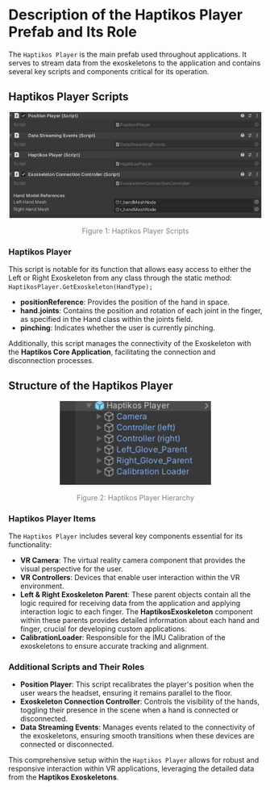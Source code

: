 # Description of the Haptikos Player Prefab and Its Role

The `Haptikos Player` is the main prefab used throughout applications. It serves to stream data from the exoskeletons to the application and contains several key scripts and components critical for its operation.

## Haptikos Player Scripts

<div style="text-align: center; margin-top: 10px; margin-bottom: 10px;">
  <img src="_static/Haptikos_Player_Scripts.png" alt="aptikos_Dimmer_Hierarchy" width="500" />
  <p style="font-size: 14px; color: gray;">Figure 1: Haptikos Player Scripts</p>
</div>

### Haptikos Player
This script is notable for its function that allows easy access to either the Left or Right Exoskeleton from any class through the static method:
`HaptikosPlayer.GetExoskeleton(HandType);`

- **positionReference**: Provides the position of the hand in space.
- **hand.joints**: Contains the position and rotation of each joint in the finger, as specified in the Hand class within the joints field.
- **pinching**: Indicates whether the user is currently pinching.

Additionally, this script manages the connectivity of the Exoskeleton with the **Haptikos Core Application**, facilitating the connection and disconnection processes.

## Structure of the Haptikos Player

<div style="text-align: center; margin-top: 10px; margin-bottom: 10px;">
  <img src="_static/Haptikos_Player_Hierarchy.png" alt="Haptikos_Player_Hierarchy" width="300" />
  <p style="font-size: 14px; color: gray;">Figure 2: Haptikos Player Hierarchy</p>
</div>

### Haptikos Player Items
The `Haptikos Player` includes several key components essential for its functionality:

- **VR Camera**: The virtual reality camera component that provides the visual perspective for the user.
- **VR Controllers**: Devices that enable user interaction within the VR environment.
- **Left & Right Exoskeleton Parent**: These parent objects contain all the logic required for receiving data from the application and applying interaction logic to each finger. The **HaptikosExoskeleton** component within these parents provides detailed information about each hand and finger, crucial for developing custom applications.
- **CalibrationLoader**: Responsible for the IMU Calibration of the exoskeletons to ensure accurate tracking and alignment.

### Additional Scripts and Their Roles
- **Position Player**: This script recalibrates the player's position when the user wears the headset, ensuring it remains parallel to the floor.
- **Exoskeleton Connection Controller**: Controls the visibility of the hands, toggling their presence in the scene when a hand is connected or disconnected.
- **Data Streaming Events**: Manages events related to the connectivity of the exoskeletons, ensuring smooth transitions when these devices are connected or disconnected.

This comprehensive setup within the `Haptikos Player` allows for robust and responsive interaction within VR applications, leveraging the detailed data from the **Haptikos Exoskeletons**.